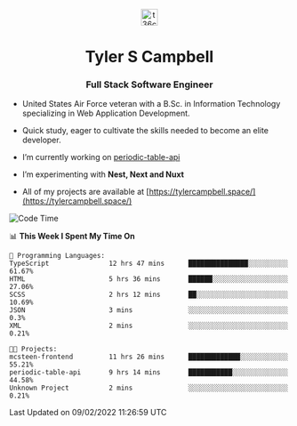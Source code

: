 <p align="center">
<a href="https://www.linkedin.com/in/t36campbell" target="blank"><img align="center" src="https://ik.imagekit.io/t36campbell/Portfolio/linkedin.png.original_m8bbGgPh6.png" alt="t36campbell" height="30" width="30" /></a>
</p>
<h1 align="center">Tyler S Campbell</h1>
<h3 align="center">Full Stack Software Engineer</h3>

* United States Air Force veteran with a B.Sc. in Information Technology specializing in Web Application Development. 

* Quick study, eager to cultivate the skills needed to become an elite developer.

* I’m currently working on [periodic-table-api](https://github.com/t36campbell/periodic-table-api)

* I’m experimenting with **Nest, Next and Nuxt**

* All of my projects are available at [https://tylercampbell.space/](https://tylercampbell.space/)

<!--START_SECTION:waka-->
![Code Time](http://img.shields.io/badge/Code%20Time-1%2C412%20hrs%205%20mins-blue)

📊 **This Week I Spent My Time On** 

```text
💬 Programming Languages: 
TypeScript               12 hrs 47 mins      ███████████████░░░░░░░░░░   61.67% 
HTML                     5 hrs 36 mins       ██████░░░░░░░░░░░░░░░░░░░   27.06% 
SCSS                     2 hrs 12 mins       ██░░░░░░░░░░░░░░░░░░░░░░░   10.69% 
JSON                     3 mins              ░░░░░░░░░░░░░░░░░░░░░░░░░   0.3% 
XML                      2 mins              ░░░░░░░░░░░░░░░░░░░░░░░░░   0.21%

🐱‍💻 Projects: 
mcsteen-frontend         11 hrs 26 mins      █████████████░░░░░░░░░░░░   55.21% 
periodic-table-api       9 hrs 14 mins       ███████████░░░░░░░░░░░░░░   44.58% 
Unknown Project          2 mins              ░░░░░░░░░░░░░░░░░░░░░░░░░   0.21%

```


 Last Updated on 09/02/2022 11:26:59 UTC
<!--END_SECTION:waka-->
